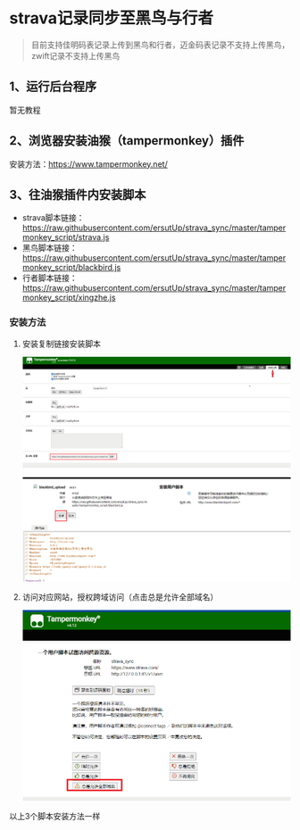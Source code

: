 # strava记录同步至黑鸟与行者

> 目前支持佳明码表记录上传到黑鸟和行者，迈金码表记录不支持上传黑鸟，zwift记录不支持上传黑鸟

## 1、运行后台程序

暂无教程

## 2、浏览器安装油猴（tampermonkey）插件

安装方法：https://www.tampermonkey.net/

## 3、往油猴插件内安装脚本

- strava脚本链接：https://raw.githubusercontent.com/ersutUp/strava_sync/master/tampermonkey_script/strava.js
- 黑鸟脚本链接：https://raw.githubusercontent.com/ersutUp/strava_sync/master/tampermonkey_script/blackbird.js
- 行者脚本链接：https://raw.githubusercontent.com/ersutUp/strava_sync/master/tampermonkey_script/xingzhe.js

### 安装方法

1. 安装复制链接安装脚本

	![](./images/install-script-1.PNG)

	![](./images/install-script-2.PNG)

2. 访问对应网站，授权跨域访问（点击总是允许全部域名）

	![](./images/network_confirm.PNG)

以上3个脚本安装方法一样

